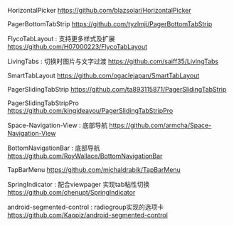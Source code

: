 HorizontalPicker
https://github.com/blazsolar/HorizontalPicker

PagerBottomTabStrip
https://github.com/tyzlmjj/PagerBottomTabStrip

FlycoTabLayout : 支持更多样式及扩展
https://github.com/H07000223/FlycoTabLayout

LivingTabs : 切换时图片与文字过渡
https://github.com/saiff35/LivingTabs

SmartTabLayout
https://github.com/ogaclejapan/SmartTabLayout

PagerSlidingTabStrip
https://github.com/ta893115871/PagerSlidingTabStrip

PagerSlidingTabStripPro
https://github.com/kingideayou/PagerSlidingTabStripPro

Space-Navigation-View : 底部导航
https://github.com/armcha/Space-Navigation-View

BottomNavigationBar : 底部导航
https://github.com/RoyWallace/BottomNavigationBar

TapBarMenu
https://github.com/michaldrabik/TapBarMenu

SpringIndicator : 配合viewpager 实现tab粘性切换
https://github.com/chenupt/SpringIndicator

android-segmented-control : radiogroup实现的选项卡
https://github.com/Kaopiz/android-segmented-control
